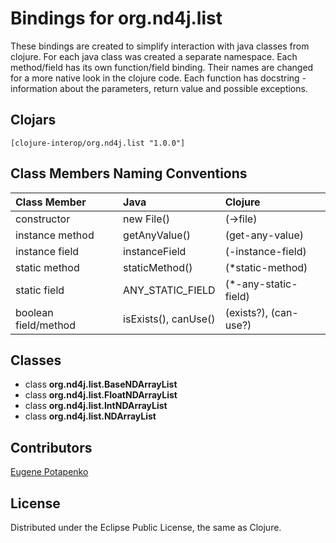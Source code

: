 # Bindings for org.nd4j.list

These bindings are created to simplify interaction with java classes from clojure.
For each java class was created a separate namespace.
Each method/field has its own function/field binding.
Their names are changed for a more native look in the clojure code. Each function has docstring - information about the parameters, return value and possible exceptions.

## Clojars

```
[clojure-interop/org.nd4j.list "1.0.0"]
```

## Class Members Naming Conventions

| Class Member | Java | Clojure |
|:--|:--|:--|
| constructor | new File() | (->file) |
| instance method | getAnyValue() | (get-any-value) |
| instance field | instanceField | (-instance-field) |
| static method | staticMethod() | (*static-method) |
| static field | ANY_STATIC_FIELD | (*-any-static-field) |
| boolean field/method | isExists(), canUse() | (exists?), (can-use?) |

## Classes

- class **org.nd4j.list.BaseNDArrayList**
- class **org.nd4j.list.FloatNDArrayList**
- class **org.nd4j.list.IntNDArrayList**
- class **org.nd4j.list.NDArrayList**

## Contributors

[Eugene Potapenko](https://github.com/potapenko/)

## License

Distributed under the Eclipse Public License, the same as Clojure.
